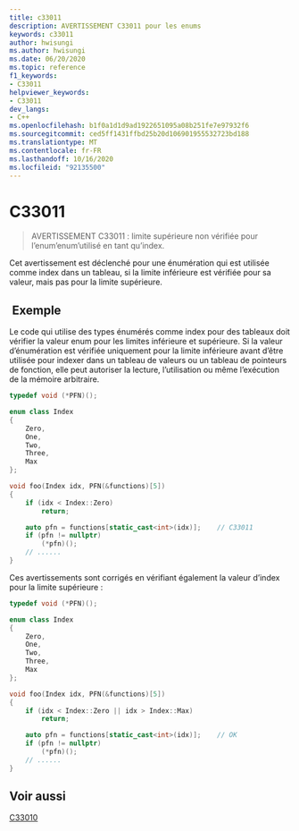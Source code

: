 ```yaml
---
title: c33011
description: AVERTISSEMENT C33011 pour les enums
keywords: c33011
author: hwisungi
ms.author: hwisungi
ms.date: 06/20/2020
ms.topic: reference
f1_keywords:
- C33011
helpviewer_keywords:
- C33011
dev_langs:
- C++
ms.openlocfilehash: b1f0a1d1d9ad1922651095a08b251fe7e97932f6
ms.sourcegitcommit: ced5ff1431ffbd25b20d106901955532723bd188
ms.translationtype: MT
ms.contentlocale: fr-FR
ms.lasthandoff: 10/16/2020
ms.locfileid: "92135500"
---
```

# <a name="c33011"></a>C33011

> AVERTISSEMENT C33011 : limite supérieure non vérifiée pour l’enum’enum’utilisé en tant qu’index.

Cet avertissement est déclenché pour une énumération qui est utilisée comme index dans un tableau, si la limite inférieure est vérifiée pour sa valeur, mais pas pour la limite supérieure.

## <a name="example"></a> Exemple

Le code qui utilise des types énumérés comme index pour des tableaux doit vérifier la valeur enum pour les limites inférieure et supérieure. Si la valeur d’énumération est vérifiée uniquement pour la limite inférieure avant d’être utilisée pour indexer dans un tableau de valeurs ou un tableau de pointeurs de fonction, elle peut autoriser la lecture, l’utilisation ou même l’exécution de la mémoire arbitraire.

```cpp
typedef void (*PFN)();

enum class Index
{
    Zero,
    One,
    Two,
    Three,
    Max
};

void foo(Index idx, PFN(&functions)[5])
{
    if (idx < Index::Zero)
        return;

    auto pfn = functions[static_cast<int>(idx)];    // C33011
    if (pfn != nullptr)
        (*pfn)();
    // ......
}
```

Ces avertissements sont corrigés en vérifiant également la valeur d’index pour la limite supérieure :
```cpp
typedef void (*PFN)();

enum class Index
{
    Zero,
    One,
    Two,
    Three,
    Max
};

void foo(Index idx, PFN(&functions)[5])
{
    if (idx < Index::Zero || idx > Index::Max)
        return;

    auto pfn = functions[static_cast<int>(idx)];    // OK
    if (pfn != nullptr)
        (*pfn)();
    // ......
}
```

## <a name="see-also"></a>Voir aussi

[C33010](./c33010.md)
